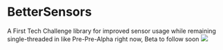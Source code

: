 # BetterSensors

A First Tech Challenge library for improved sensor usage while remaining single-threaded in like Pre-Pre-Alpha right now, Beta to follow soon
[![](https://jitpack.io/v/Brickwolves/BetterSensors.svg)](https://jitpack.io/#Brickwolves/BetterSensors)




